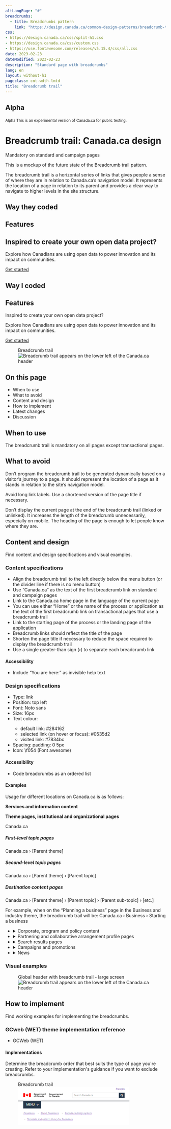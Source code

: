 ```yaml
---
altLangPage: "#"
breadcrumbs:
  - title: Breadcrumbs pattern
    link: "https://design.canada.ca/common-design-patterns/breadcrumb-trail.html"
css:
- https://design.canada.ca/css/split-h1.css
- https://design.canada.ca/css/custom.css
- https://use.fontawesome.com/releases/v5.15.4/css/all.css
date: 2023-02-23
dateModified: 2023-02-23
description: "Standard page with breadcrumbs"
lang: en
layout: without-h1
pageclass: cnt-wdth-lmtd
title: "Breadcrumb trail"
---
```

<section class="experimental alpha-top">
<h2 class="wb-inv">Alpha</h2>
<div class="container">
<small>
<label class="alpha-label">Alpha</label>
This is an experimental version of Canada.ca for public testing.
</small>
</div>
</section>
<h1 property="name" id="wb-cont" dir="ltr"><span class="stacked"><span>Breadcrumb trail</span>: <span>Canada.ca design</span></span></h1>
<span class="label label-danger">Mandatory on standard and campaign pages</span>
<p>This is a mockup of the future state of the Breadcrumb trail pattern.</p>
<p>The breadcrumb trail is a horizontal series of links that gives people a sense of where they are in relation to Canada.ca’s navigation model.  It represents the location of a page in relation to its parent and provides a clear way to navigate to higher levels in the site structure.</p>
<h2>Way they coded</h2>
<div class="row mrgn-tp-xl">
		<div class="col-md-8">
			<section class="gc-features">
				<h2 class="wb-inv">Features</h2>
				<div class="row">
					<div class="col-md-12">
   <h2 class="h5 mrgn-tp-0">Inspired to create your own open data project?</h2> 
   <p>Explore how Canadians are using open data to power innovation and its impact on communities.</p> 
   <p><a class="btn btn-success" href="https://open.canada.ca/en/stories" role="button">Get started</a></p> 
					</div>
				</div>
			</section>
      <h2>Way I coded</h2>
     <section class="gc-features">
	     <div class="row mrgn-tp-xl">
		<div class="col-md-8">
	     <h2 class="wb-inv">Features</h2>
				<div class="row">
					<div class="col-md-12">
   <p>Inspired to create your own open data project?</p> 
   <p>Explore how Canadians are using open data to power innovation and its impact on communities.</p> 
   <p><a class="btn btn-success" href="https://open.canada.ca/en/stories" role="button">Get started</a></p> 
					</div>
				</div>
		</div>
     </div>
	     </section>
<figure>
  <figcaption class="caption">Breadcrumb trail</figcaption>
  <img src="https://design.canada.ca/images/breadcrumb-en.png" alt="Breadcrumb trail appears on the lower left of the Canada.ca header"></figure>
<h2>On this page</h2>
<ul>
  <li>When to use</li>
  <li>What to avoid</li>
  <li>Content and design</li>
  <li>How to implement</li>
  <li>Latest changes</li>
  <li>Discussion</li>
</ul>
<h2>When to use</h2>
<p>The breadcrumb trail is mandatory on all pages except transactional pages.</p>
<h2>What to avoid</h2>
<p>Don’t program the breadcrumb trail to be generated dynamically based on a visitor’s journey to a page. It should represent the location of a page as it stands in relation to the site’s navigation model.</p>
<p>Avoid long link labels. Use a shortened version of the page title if necessary.</p>
<p>Don’t display the current page at the end of the breadcrumb trail (linked or unlinked). It increases the length of the breadcrumb unnecessarily, especially on mobile. The heading of the page is enough to let people know where they are.</p>
<h2>Content and design</h2>
<p>Find content and design specifications and visual examples.</p>
<h3>Content specifications</h3>
<ul>
  <li>Align the breadcrumb trail to the left directly below the menu button (or the divider line if there is no menu button)</li>
  <li>Use “Canada.ca” as the text of the first breadcrumb link on standard and campaign pages</li>
  <li>Link to the Canada.ca home page in the language of the current page</li>
  <li>You can use either “Home” or the name of the process or application as the text of the first breadcrumb link on transactional pages that use a breadcrumb trail</li>
  <li>Link to the starting page of the process or the landing page of the application</li>
  <li>Breadcrumb links should reflect the title of the page</li>
  <li>Shorten the page title if necessary to reduce the space required to display the breadcrumb trail</li>
  <li>Use a single greater-than sign (&#8250;) to separate each breadcrumb link</li>
</ul>
<h4>Accessibility</h4>
<ul>
  <li>Include “You are here:” as invisible help text</li>
</ul>
<h3>Design specifications</h3>
<ul>
  <li>Type: link</li>
  <li>Position: top left</li>
  <li>Font: Noto sans</li>
  <li>Size: 16px</li>
  <li>Text colour:</li>
  <ul>
    <li>default link: #284162</li>
    <li>selected link (on hover or focus): #0535d2</li>
    <li>visited link: #7834bc</li>
  </ul>
  <li>Spacing: padding: 0 5px</li>
  <li>Icon:  \f054 (Font awesome)</li>
</ul>
<h4>Accessibility</h4>
<ul>
  <li>Code breadcrumbs as an ordered list</li>
</ul>
<h4>Examples</h4>
<p>Usage for different locations on Canada.ca is as follows:</p>
<p><strong>Services and information content</strong></p>
<p><strong>Theme pages, institutional and organizational pages</strong></p>
<p>Canada.ca</p>
<p><h5>First-level topic pages</strong></h5>
<p>Canada.ca   &#8250;   [Parent theme]</p>
<p><h5>Second-level topic pages</h5></p>
<p>Canada.ca    &#8250;   [Parent theme]    &#8250;   [Parent topic]</p>
<p><h5>Destination content pages</h5></p>
<p>Canada.ca    &#8250;   [Parent theme]    &#8250;   [Parent topic]   &#8250;  [Parent sub-topic]   &#8250;   [etc.]</p>
<p>For example, when on the “Planning a business” page in the Business and industry theme, the breadcrumb trail will be:
  Canada.ca   &#8250;   Business   &#8250;   Starting a business</p>
<ul class="list-unstyled">
  <li>
    <details>
      <summary>Corporate, program and policy content</summary>
      <p><strong>Corporate, program or policy content pages</strong></p>
      <p>Canada.ca   &#8250;   [Institutional profile page]</p>
    </details>
  </li>
  <li>
    <details>
      <summary>Partnering and collaborative arrangement profile pages</summary>
      <p>Canada.ca</p>
    </details>
  </li>
  <li>
    <details>
      <summary>Search results pages</summary>
      <p><strong>Basic search pages</strong></p>
      <p>Canada.ca</p>
      <p><strong>Advanced search pages</strong></p>
      <p>Canada.ca   &#8250;   [Basic search]</p>
    </details>
  </li>
  <li>
    <details>
      <summary>Campaigns and promotions</summary>
      <p>Promotion campaigns don't need a breadcrumb trail. If you add one, it can lead back to the topic tree, the Institutional/Organizational profile, or to the Home page of Canada.ca.</p>
    </details>
  </li>
  <li>
    <details>
      <summary>News</summary>
      <p>Canada.ca   &#8250;   [Institutional profile page]</p>
    </details>
  </li>
</ul>
<h3>Visual examples</h3>
<figure>
  <figcaption class="caption">Global header with breadcrumb trail  - large screen</figcaption>
  <img src="https://design.canada.ca/images/breadcrumb-en.png" alt="Breadcrumb trail appears on the lower left of the Canada.ca header"></figure>
<h2>How to implement</h2>
<p>Find working examples for implementing the breadcrumbs.</p>
<h3>GCweb (WET) theme implementation reference</h3>
<ul>
  <li>GCWeb (WET)</li>
  </ul>
  <h4>Implementations</h4>
  <p>Determine the breadcrumb order that best suits the type of page you're creating. Refer to your implementation's guidance if you want to exclude breadcrumbs.</p>
<figure>
  <figcaption class="caption">Breadcrumb trail</figcaption>
  <img src="./images/breadcrumbxs.PNG" alt="Breadcrumb trail appears on the lower left of the Canada.ca header"></figure>
